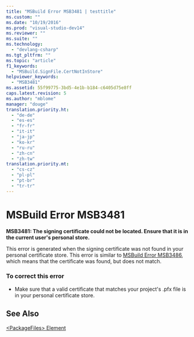 ```yaml
---
title: "MSBuild Error MSB3481 | testtitle"
ms.custom: ""
ms.date: "10/19/2016"
ms.prod: "visual-studio-dev14"
ms.reviewer: ""
ms.suite: ""
ms.technology: 
  - "devlang-csharp"
ms.tgt_pltfrm: ""
ms.topic: "article"
f1_keywords: 
  - "MSBuild.SignFile.CertNotInStore"
helpviewer_keywords: 
  - "MSB3481"
ms.assetid: 55f99775-3bd5-4e1b-b184-c6405d75e8ff
caps.latest.revision: 5
ms.author: "mblome"
manager: "douge"
translation.priority.ht: 
  - "de-de"
  - "es-es"
  - "fr-fr"
  - "it-it"
  - "ja-jp"
  - "ko-kr"
  - "ru-ru"
  - "zh-cn"
  - "zh-tw"
translation.priority.mt: 
  - "cs-cz"
  - "pl-pl"
  - "pt-br"
  - "tr-tr"
---
```

# MSBuild Error MSB3481
**MSB3481: The signing certificate could not be located. Ensure that it is in the current user's personal store.**  
  
 This error is generated when the signing certificate was not found in your personal certificate store. This error is similar to [MSBuild Error MSB3486](../misc/msbuild-error-msb3486.md), which means that the certificate was found, but does not match.  
  
### To correct this error  
  
-   Make sure that a valid certificate that matches your project's .pfx file is in your personal certificate store.  
  
## See Also  
 [\<PackageFiles> Element](../deployment/-packagefiles--element--bootstrapper-.md)